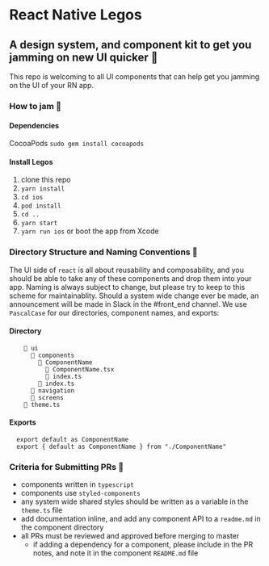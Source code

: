 # React Native Legos

## A design system, and component kit to get you jamming on new UI quicker 🎸

This repo is welcoming to all UI components that can help get you jamming on the
UI of your RN app.

### How to jam 🤙

#### Dependencies

CocoaPods `sudo gem install cocoapods`

#### Install Legos

1. clone this repo
2. `yarn install`
3. `cd ios`
4. `pod install`
5. `cd ..`
6. `yarn start`
7. `yarn run ios` or boot the app from Xcode

### Directory Structure and Naming Conventions 📝

The UI side of `react` is all about reusability and composability, and you
should be able to take any of these components and drop them into your app.
Naming is always subject to change, but please try to keep to this scheme for
maintainablity. Should a system wide change ever be made, an announcement will
be made in Slack in the #front_end channel. We use `PascalCase` for our
directories, component names, and exports:

#### Directory

```
    📁 ui
      📁 components
        📁 ComponentName
          📄 ComponentName.tsx
          📄 index.ts
        📄 index.ts
      📁 navigation
      📁 screens
    📄 theme.ts
```

#### Exports

```
  export default as ComponentName
  export { default as ComponentName } from "./ComponentName"
```

### Criteria for Submitting PRs 🌮

- components written in `typescript`
- components use `styled-components`
- any system wide shared styles should be written as a variable in the
  `theme.ts` file
- add documentation inline, and add any component API to a `readme.md` in the
  component directory
- all PRs must be reviewed and approved before merging to master
  - if adding a dependency for a component, please include in the PR notes, and
    note it in the component `README.md` file
